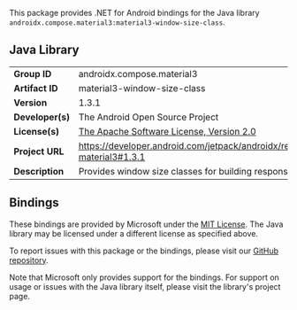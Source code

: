 This package provides .NET for Android bindings for the Java library `androidx.compose.material3:material3-window-size-class`.

## Java Library

| | |
|-|-|
| **Group ID** | androidx.compose.material3 |
| **Artifact ID** | material3-window-size-class |
| **Version** | 1.3.1 |
| **Developer(s)** | The Android Open Source Project |
| **License(s)** | [The Apache Software License, Version 2.0](http://www.apache.org/licenses/LICENSE-2.0.txt) |
| **Project URL** | https://developer.android.com/jetpack/androidx/releases/compose-material3#1.3.1 |
| **Description** | Provides window size classes for building responsive UIs |

## Bindings

These bindings are provided by Microsoft under the [MIT License](https://opensource.org/licenses/MIT). The Java
library may be licensed under a different license as specified above.

To report issues with this package or the bindings, please visit our [GitHub repository](https://aka.ms/android-libraries).

Note that Microsoft only provides support for the bindings. For support on
usage or issues with the Java library itself, please visit the library's project page.
